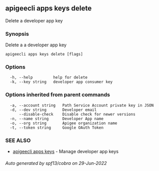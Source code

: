 ## apigeecli apps keys delete

Delete a developer app key

### Synopsis

Delete a a developer app key

```
apigeecli apps keys delete [flags]
```

### Options

```
  -h, --help         help for delete
  -k, --key string   developer app consumer key
```

### Options inherited from parent commands

```
  -a, --account string   Path Service Account private key in JSON
  -d, --dev string       Developer email
      --disable-check    Disable check for newer versions
  -n, --name string      Developer App name
  -o, --org string       Apigee organization name
  -t, --token string     Google OAuth Token
```

### SEE ALSO

* [apigeecli apps keys](apigeecli_apps_keys.md)	 - Manage developer app keys

###### Auto generated by spf13/cobra on 29-Jun-2022
